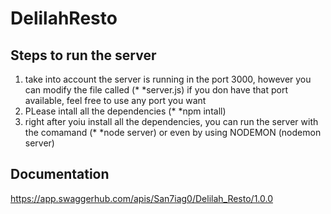 # DelilahResto
 
 ## Steps to run the server 
1. take into account the server is running in the port 3000, however you can modify the file called  (* *server.js) if you don have that port available, feel free to use any port you want 
2. PLease intall all the dependencies (* *npm intall)
3. right after yoiu install all the dependencies, you can run the server with the comamand (* *node server) or even by using NODEMON (nodemon server)

## Documentation 

https://app.swaggerhub.com/apis/San7iag0/Delilah_Resto/1.0.0
